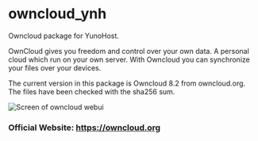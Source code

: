 # owncloud_ynh
Owncloud package for YunoHost.

OwnCloud gives you freedom and control over your own data. A personal cloud which run on your own server. With Owncloud you can synchronize your files over your devices.

The current version in this package is Owncloud 8.2 from owncloud.org. The files have been checked with the sha256 sum.

<img src="https://github.com/owncloud/owncloud.org/blob/9519c21f0bdc1a590053aa78bf1c0efe9a7ee9ec/assets/img/screenshots/serverwebui.png" style="max-width:100%;" alt="Screen of owncloud webui"/>

### Official Website: https://owncloud.org ###
